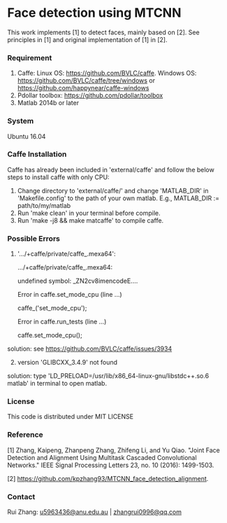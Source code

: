 # Face detection using MTCNN
This work implements [1] to detect faces, mainly based on [2]. See principles in [1] and original implementation of [1] in [2]. 

### Requirement
1. Caffe: Linux OS: https://github.com/BVLC/caffe. Windows OS: https://github.com/BVLC/caffe/tree/windows or https://github.com/happynear/caffe-windows 
2. Pdollar toolbox: https://github.com/pdollar/toolbox
3. Matlab 2014b or later

### System
Ubuntu 16.04

### Caffe Installation
Caffe has already been included in 'external/caffe' and follow the below steps to install caffe with only CPU:
1. Change directory to 'external/caffe/' and change 'MATLAB_DIR' in 'Makefile.config' to the path of your own matlab. E.g., MATLAB_DIR := path/to/my/matlab
2. Run 'make clean' in your terminal before compile.
3. Run 'make -j8 && make matcaffe' to compile caffe.

### Possible Errors
1. '.../+caffe/private/caffe_.mexa64':

    .../+caffe/private/caffe_.mexa64: 
    
    undefined symbol: _ZN2cv8imencodeE....
   
    Error in caffe.set_mode_cpu (line ...)

    caffe_('set_mode_cpu');

     Error in caffe.run_tests (line ...)

     caffe.set_mode_cpu();

 solution: see https://github.com/BVLC/caffe/issues/3934

2. version 'GLIBCXX_3.4.9' not found

 solution: type 'LD_PRELOAD=/usr/lib/x86_64-linux-gnu/libstdc++.so.6 matlab' in terminal to open matlab.
 
### License
This code is distributed under MIT LICENSE

### Reference
[1] Zhang, Kaipeng, Zhanpeng Zhang, Zhifeng Li, and Yu Qiao. "Joint Face Detection and Alignment Using Multitask Cascaded Convolutional Networks." IEEE Signal Processing Letters 23, no. 10 (2016): 1499-1503.

[2] https://github.com/kpzhang93/MTCNN_face_detection_alignment.

### Contact
Rui Zhang: u5963436@anu.edu.au | zhangrui0996@qq.com

